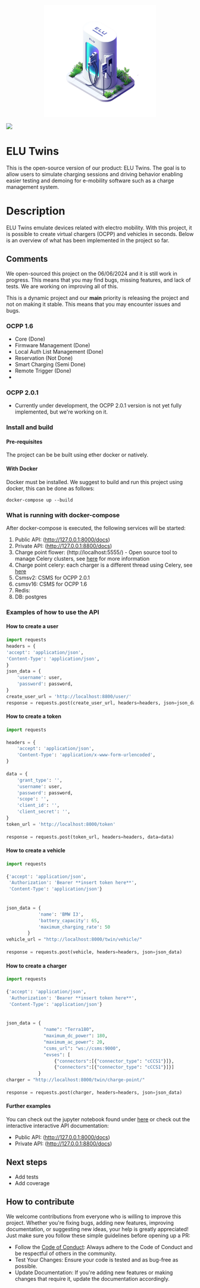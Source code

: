 <p align="center">
  <img src="./docs/icons/elu_charger-transformed.png" alt="Logo" width="300">
</p>

<img src="https://img.shields.io/badge/release-v1.0-blue"/>

# ELU Twins 
This is the open-source version of our product: ELU Twins. The goal is to allow users to simulate charging sessions and driving behavior enabling
easier testing and demoing for e-mobility software such as a charge management system. 

# Description
ELU Twins emulate devices related with electro mobility. With this project, it is possible to create virtual chargers (OCPP) and vehicles in seconds. Below is an overview of what has been implemented in the project so far.

## Comments
We open-sourced this project on the 06/06/2024 and it is still work in progress. This means that you may find bugs, missing features, and lack of tests. We are working on improving all of this.

This is a dynamic project and our **main** priority is releasing the project and not on making it stable. This means that you may encounter issues and bugs.

### OCPP 1.6

- Core (Done)
- Firmware Management (Done)
- Local Auth List Management (Done)
- Reservation (Not Done)
- Smart Charging (Semi Done)
- Remote Trigger (Done)
- 

### OCPP 2.0.1

- Currently under development, the OCPP 2.0.1 version is not yet fully implemented, but we're working on it.

### Install and build

#### Pre-requisites
The project can be be built using ether docker or natively.

#### With Docker

Docker must be installed.
We suggest to build and run this project using docker, this can be done as follows:

```shell
docker-compose up --build 
```

### What is running with docker-compose
After docker-compose is executed, the following services will be started:
1. Public API: (http://127.0.0.1:8000/docs)
2. Private API: (http://127.0.0.1:8800/docs)
3. Charge point flower: (http://localhost:5555/) - Open source tool to manage Celery clusters, see [here](https://flower.readthedocs.io/en/latest/) for more information
4. Charge point celery: each charger is a different thread using Celery, see [here](https://docs.celeryq.dev/en/stable/#)
5. Csmsv2: CSMS for OCPP 2.0.1
6. csmsv16: CSMS for OCPP 1.6
7. Redis:
8. DB: postgres

### Examples of how to use the API
#### How to create a user

```python
import requests 
headers = {
'accept': 'application/json',
'Content-Type': 'application/json',
}
json_data = {
    'username': user,
    'password': password,
}
create_user_url = 'http://localhost:8800/user/'
response = requests.post(create_user_url, headers=headers, json=json_data)
```
#### How to create a token
```python
import requests 

headers = {
    'accept': 'application/json',
    'Content-Type': 'application/x-www-form-urlencoded',
}

data = {
    'grant_type': '',
    'username': user,
    'password': password,
    'scope': '',
    'client_id': '',
    'client_secret': '',
}
token_url = 'http://localhost:8000/token'

response = requests.post(token_url, headers=headers, data=data)
```

#### How to create a vehicle
```python
import requests 

{'accept': 'application/json',
 'Authorization': 'Bearer **insert token here**',
 'Content-Type': 'application/json'}


json_data = {
            'name': 'BMW I3',
            'battery_capacity': 65,
            'maximum_charging_rate': 50
        }
vehicle_url = "http://localhost:8000/twin/vehicle/"

response = requests.post(vehicle, headers=headers, json=json_data)
```

#### How to create a charger
```python
import requests 

{'accept': 'application/json',
 'Authorization': 'Bearer **insert token here**',
 'Content-Type': 'application/json'}


json_data = {
              "name": "Terra180",
              "maximum_dc_power": 180,
              "maximum_ac_power": 20,
              "csms_url": "ws://csms:9000",
              "evses": [
                  {"connectors":[{"connector_type": "cCCS1"}]}, 
                  {"connectors":[{"connector_type": "cCCS1"}]}]
            }
charger = "http://localhost:8000/twin/charge-point/"

response = requests.post(charger, headers=headers, json=json_data)
```

#### Further examples
You can check out the jupyter notebook found under [here](notebooks/quick_start_api.ipynb) or check out the interactive interactive API documentation:
- Public API: (http://127.0.0.1:8000/docs)
- Private API: (http://127.0.0.1:8800/docs)


## Next steps
- Add tests
- Add coverage

## How to contribute

We welcome contributions from everyone who is willing to improve this project. Whether you're fixing bugs, adding new features, improving documentation, or suggesting new ideas, your help is greatly appreciated! Just make sure you follow these simple guidelines before opening up a PR:
- Follow the [Code of Conduct](CODE_OF_CONDUCT.md): Always adhere to the Code of Conduct and be respectful of others in the community.
- Test Your Changes: Ensure your code is tested and as bug-free as possible.
- Update Documentation: If you're adding new features or making changes that require it, update the documentation accordingly.


